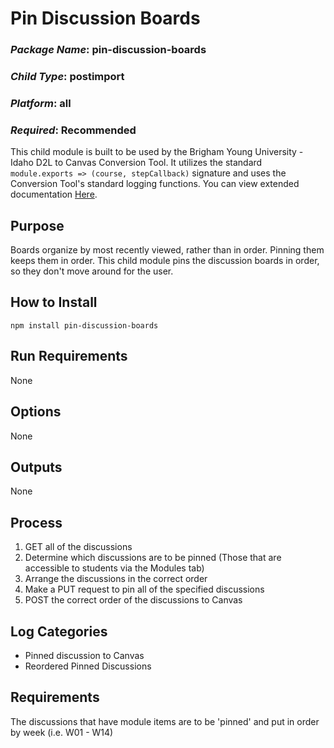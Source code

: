 # Pin Discussion Boards
### *Package Name*: pin-discussion-boards
### *Child Type*: postimport
### *Platform*: all
### *Required*: Recommended

This child module is built to be used by the Brigham Young University - Idaho D2L to Canvas Conversion Tool. It utilizes the standard `module.exports => (course, stepCallback)` signature and uses the Conversion Tool's standard logging functions. You can view extended documentation [Here](https://github.com/byuitechops/d2l-to-canvas-conversion-tool/tree/master/documentation).

## Purpose

Boards organize by most recently viewed, rather than in order. Pinning them keeps them in order. This child module pins the discussion boards in order, so they don't move around for the user.

## How to Install

```
npm install pin-discussion-boards
```

## Run Requirements

None

## Options

None

## Outputs

None

## Process

1. GET all of the discussions
2. Determine which discussions are to be pinned (Those that are accessible to students via the Modules tab)
3. Arrange the discussions in the correct order
4. Make a PUT request to pin all of the specified discussions
5. POST the correct order of the discussions to Canvas

## Log Categories

- Pinned discussion to Canvas
- Reordered Pinned Discussions

## Requirements

The discussions that have module items are to be 'pinned' and put in order by week (i.e. W01 - W14) 